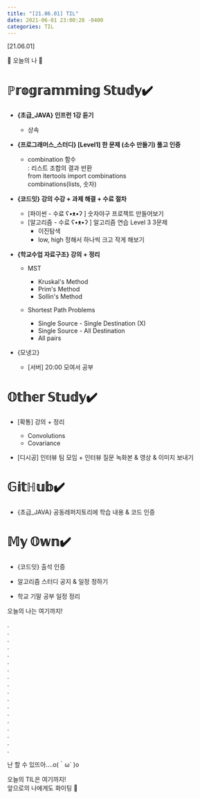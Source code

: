 ```yaml
---
title: "[21.06.01] TIL"
date: 2021-06-01 23:00:28 -0400
categories: TIL
---
```


[21.06.01]

🙌 오늘의 나 🙌

# ℙ𝕣𝕠𝕘𝕣𝕒𝕞𝕞𝕚𝕟𝕘 𝕊𝕥𝕦𝕕𝕪✔️
- **{초급_JAVA} 인프런 1강 듣기**
    * 상속    

- **{프로그래머스_스터디} [Level1] 한 문제 (소수 만들기) 풀고 인증**
    * combination 함수     
      : 리스트 조합의 결과 반환      
        from itertools import combinations       
        combinations(lists, 숫자)
   
- **{코드잇} 강의 수강 + 과제 해결 + 수료 절차**     
   * [파이썬 - 수료 ʕ•ᴥ•ʔ ] 숫자야구 프로젝트 만들어보기 
   * [알고리즘 - 수료 ʕ•ᴥ•ʔ ] 알고리즘 연습 Level 3 3문제 
       * 이진탐색
       * low, high 정해서 하나씩 크고 작게 해보기

- **{학교수업 자료구조} 강의 + 정리**        
   * MST
       * Kruskal's Method
       * Prim's Method
       * Sollin's Method
 
   * Shortest Path Problems
       * Single Source - Single Destination (X)
       * Single Source - All Destination
       * All pairs    

  
- {모냉고} 
     * [서버] 20:00 모여서 공부

# 𝕆𝕥𝕙𝕖𝕣 𝕊𝕥𝕦𝕕𝕪✔️

- [확통] 강의 + 정리
    * Convolutions
    * Covariance

- [디시공] 인터뷰 팀 모임 + 인터뷰 질문 녹화본 & 영상 & 이미지 보내기

# 𝔾𝕚𝕥ℍ𝕦𝕓✔️

- {초급_JAVA} 공동레퍼지토리에 학습 내용 & 코드 인증


# 𝕄𝕪 𝕆𝕨𝕟✔️

- {코드잇} 출석 인증     

- 알고리즘 스터디 공지 & 일정 정하기 

- 학교 기말 공부 일정 정리




오늘의 나는 여기까지! 
    
.     
.      
.      
.    
.     
.      
.       
.        
.      
.      
.       
.      
.      
.      
.      
.      
.      
.    

난 할 수 있뜨아....o(｀ω´ )o         
        
     
오늘의 TIL은 여기까지!       
앞으로의 나에게도 화이팅 🌸
